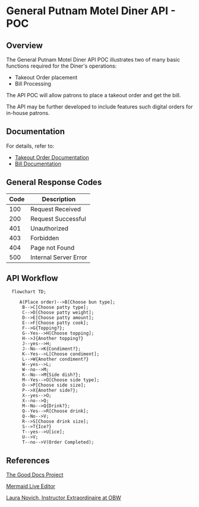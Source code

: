 # General Putnam Motel Diner API - POC

## Overview

The General Putnam Motel Diner API POC illustrates two of many basic functions required for the Diner's operations:

* Takeout Order placement
* Bill Processing

The API POC will allow patrons to place a takeout order and get the bill. 

The API may be further developed to include features such digital orders for in-house patrons.

## Documentation

For details, refer to:

- [Takeout Order Documentation](https://github.com/solidoc365/student-showcase/blob/main/student-work/solidoc/api-final-project/Post-Order)
- [Bill Documentation](https://github.com/solidoc365/student-showcase/blob/main/student-work/solidoc/api-final-project/Get-Bill)

## General Response Codes

Code | Description
----- | ----------
100 | Request Received
200 | Request Successful
401 | Unauthorized
403 | Forbidden
404 | Page not Found
500 | Internal Server Error

## API Workflow

```mermaid
  flowchart TD;
  
     A(Place order)-->B[Choose bun type];
      B-->C[Choose patty type];
      C-->D[Choose patty weight];
      D-->E[Choose patty amount];
      E-->F[Choose patty cook];
      F-->G{Topping?};
      G--Yes-->H[Choose topping];
      H-->J{Another topping?}
      J--yes-->H;
      J--No-->K{Condiment?};
      K--Yes-->L[Choose condiment];
      L-->W{Another condiment?}
      W--yes-->L;
      W--no-->M;
      K--No-->M{Side dish?};
      M--Yes-->O[Choose side type];
      O-->P[Choose side size];
      P-->X{Another side?};
      X--yes-->O;
      X--no-->Q;
      M--No-->Q{Drink?};
      Q--Yes-->R[Choose drink];
      Q--No-->V;
      R-->S[Choose drink size];
      S-->T{Ice?}
      T--yes-->U[ice];
      U-->V;        
      T--no-->V(Order Completed);
```

## References 
[The Good Docs Project](https://github.com/thegooddocsproject/templates)

[Mermaid Live Editor](http://mermaid-js.github.io/mermaid/)

[Laura Novich, Instructor Extraordinaire at OBW](https://github.com/Laura-Novich-OBW)
